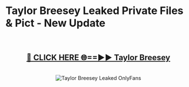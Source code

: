 # Taylor Breesey Leaked Private Files & Pict - New Update
<br>
<div align="center">
<h2><a href="https://mediafilles.blogspot.com/?title=Taylor_Breesey" rel="nofollow">🔴 CLICK HERE 🌐==►► Taylor Breesey</a></h2>
<br>
<a href="https://mediafilles.blogspot.com/?title=Taylor_Breesey" rel="nofollow" data-target="animated-image.originalLink"><img src="https://i.ibb.co.com/WyWwxjT/player-gif2.gif" alt="Taylor Breesey Leaked OnlyFans" style="max-width: 100%; display: inline-block;" data-target="animated-image.originalImage"></a>
</div>
<br>